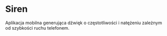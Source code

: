 # Siren
Aplikacja mobilna generująca dźwięk o częstotliwości i natężeniu zależnym od szybkości ruchu telefonem.
